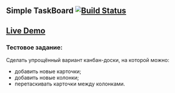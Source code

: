 ## Simple TaskBoard [![Build Status](https://travis-ci.org/Kasmenai/simple-task-board.svg?branch=master)](https://travis-ci.org/Kasmenai/simple-task-board)

## [Live Demo](https://kasmenai.github.io/simple-task-board/)

### Тестовое задание:
Сделать упрощённый вариант канбан-доски, на которой можно:
* добавить новые карточки;
* добавить новые колонки;
* перетаскивать карточки между колонками.
